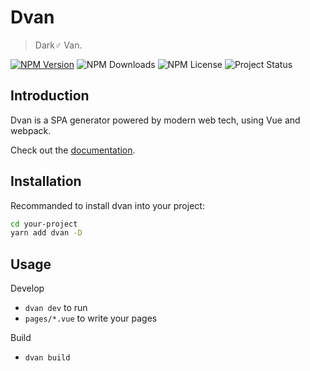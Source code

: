 # Dvan
> Dark♂ Van.

[![NPM Version](https://img.shields.io/npm/v/dvan.svg?style=popout-square)](https://npmjs.com/package/dvan)
![NPM Downloads](https://img.shields.io/npm/dt/dvan.svg?style=popout-square)
![NPM License](https://img.shields.io/npm/l/dvan.svg?style=popout-square)
![Project Status](https://img.shields.io/badge/status-beta-yellow.svg?style=popout-square)

## Introduction
Dvan is a SPA generator powered by modern web tech, using Vue and webpack.

Check out the [documentation](https://dvan.evila.me).

## Installation
Recommanded to install dvan into your project:
```bash
cd your-project
yarn add dvan -D
```

## Usage
Develop
- `dvan dev` to run
- `pages/*.vue` to write your pages

Build
- `dvan build`